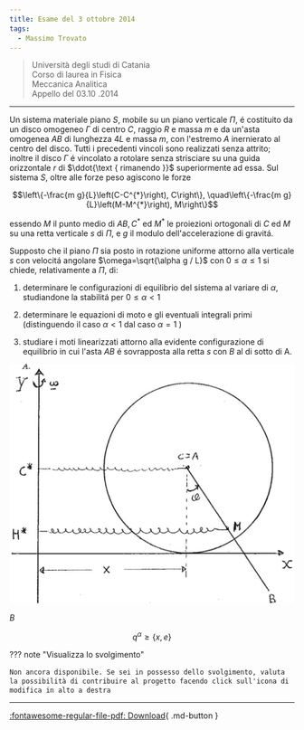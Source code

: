 ```yaml
---
title: Esame del 3 ottobre 2014
tags:
  - Massimo Trovato
---
```


>Università degli studi di Catania<br> Corso di laurea in Fisica<br> Meccanica Analitica<br> Appello del 03.10 .2014

---

Un sistema materiale piano $S$, mobile su un piano verticale $\Pi$, é
costituito da un disco omogeneo $\Gamma$ di centro $C$, raggio $R$ e
massa $m$ e da un'asta omogenea $A B$ di lunghezza $4 L$ e massa $m$,
con l'estremo $A$ inernierato al centro del disco. Tutti i precedenti
vincoli sono realizzati senza attrito; inoltre il disco $\Gamma$ é
vincolato a rotolare senza strisciare su una guida orizzontale $r$ di
$\ddot{\text { rimanendo }}$ superiormente ad essa. Sul sistema $S$,
oltre alle forze peso agiscono le forze

$$\left\{-\frac{m g}{L}\left(C-C^{*}\right), C\right\}, \quad\left\{-\frac{m g}{L}\left(M-M^{*}\right), M\right\}$$

essendo $M$ il punto medio di $A B, C^{*}$ ed $M^{*}$ le proiezioni
ortogonali di $C$ ed $M$ su una retta verticale $s$ di $\Pi$, e $g$ il
modulo dell'accelerazione di gravitá.

Supposto che il piano $\Pi$ sia posto in rotazione uniforme attorno alla
verticale $s$ con velocitá angolare $\omega=\sqrt{\alpha g / L}$ con
$0 \leq \alpha \leq 1$ si chiede, relativamente a $\Pi$, di:

1.  determinare le configurazioni di equilibrio del sistema al variare
    di $\alpha$, studiandone la stabilitá per $0 \leq \alpha<1$

2.  determinare le equazioni di moto e gli eventuali integrali primi
    (distinguendo il caso $\alpha<1$ dal caso $\alpha=1$ )

3.  studiare i moti linearizzati attorno alla evidente configurazione di
    equilibrio in cui l'asta $A B$ é sovrapposta alla retta $s$ con $B$
    al di sotto di A.

![image](images/2023_04_03_c2b519dab57738b76b16g-09.jpg)

$B$

$$q^{\alpha} \geq\{x, e\}$$

??? note "Visualizza lo svolgimento"
    
    Non ancora disponibile. Se sei in possesso dello svolgimento, valuta la possibilità di contribuire al progetto facendo click sull'icona di modifica in alto a destra

---

[:fontawesome-regular-file-pdf: Download](pdf/2014-2016-t.pdf){ .md-button }